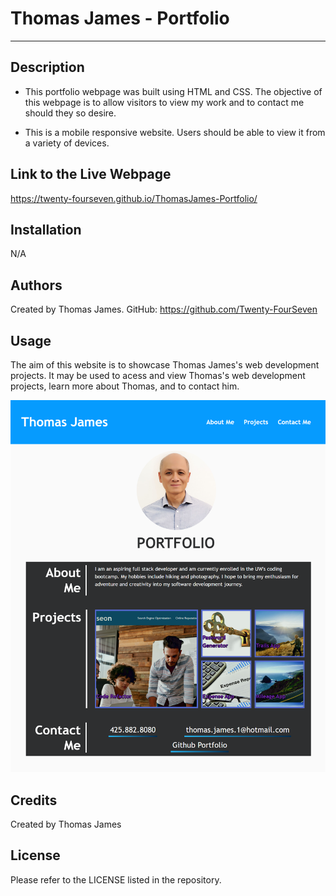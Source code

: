 # Thomas James - Portfolio


---

## Description

- This portfolio webpage was built using HTML and CSS. The objective of this webpage is to allow visitors to view my work and to contact me should they so desire.

- This is a mobile responsive website. Users should be able to view it from a variety of devices.


## Link to the Live Webpage

https://twenty-fourseven.github.io/ThomasJames-Portfolio/

## Installation

N/A

## Authors

Created by Thomas James.
GitHub: https://github.com/Twenty-FourSeven

## Usage

The aim of this website is to showcase Thomas James's web development projects. It may be used to acess and view Thomas's web development projects, learn more about Thomas, and to contact him.

![Screenshot of Full Webpage](assets/images/Portfolio-Image.png)


## Credits

Created by Thomas James

## License

Please refer to the LICENSE listed in the repository.